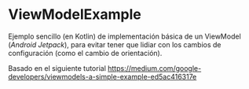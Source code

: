 # ViewModelExample
Ejemplo sencillo (en Kotlin) de implementación básica de un ViewModel (*Android Jetpack*), para evitar tener que lidiar con los cambios de configuración (como el cambio de orientación).

Basado en el siguiente tutorial https://medium.com/google-developers/viewmodels-a-simple-example-ed5ac416317e 
